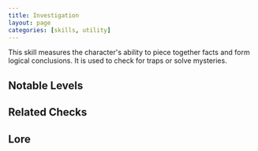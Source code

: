 ```yaml
---
title: Investigation
layout: page
categories: [skills, utility]
---
```

This skill measures the character's ability to piece together facts and form logical conclusions. It is used to check for traps or solve mysteries.

## Notable Levels


## Related Checks


## Lore
